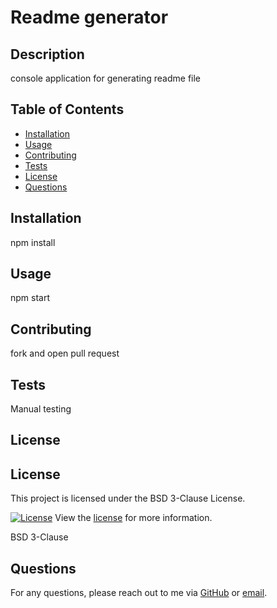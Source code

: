 
# Readme generator

## Description

console application for generating readme file

## Table of Contents
- [Installation](#installation)
- [Usage](#usage)
- [Contributing](#contributing)
- [Tests](#tests)
- [License](#license)
- [Questions](#questions)

## Installation

npm install

## Usage

npm start

## Contributing

fork and open  pull request

## Tests

Manual testing

## License


## License

This project is licensed under the BSD 3-Clause License.

[![License](https://img.shields.io/badge/License-BSD3Clause-brightgreen.svg)](https://opensource.org/licenses/bsd-3-clause)
View the [license](https://opensource.org/licenses/bsd-3-clause) for more information.


BSD 3-Clause

## Questions

For any questions, please reach out to me via [GitHub](https://github.com/VladislavApelgants) or [email](mailto:VladislavApelgants).
